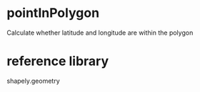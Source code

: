 # pointInPolygon
Calculate whether latitude and longitude are within the polygon

# reference library
shapely.geometry
